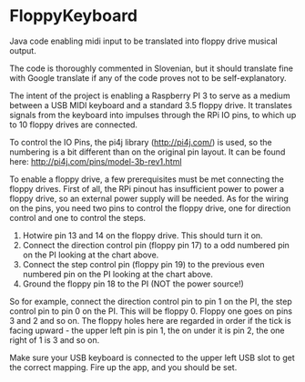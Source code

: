 # FloppyKeyboard
Java code enabling midi input to be translated into floppy drive musical output.

The code is thoroughly commented in Slovenian, but it should translate fine with Google translate if any of the code proves not to be self-explanatory.

The intent of the project is enabling a Raspberry PI 3 to serve as a medium between a USB MIDI keyboard and a standard 3.5 floppy drive. It translates signals from the keyboard into impulses through the RPi IO pins, to which up to 10 floppy drives are connected. 

To control the IO Pins, the pi4j library (http://pi4j.com/) is used, so the numbering is a bit different than on the original pin layout. It can be found here: http://pi4j.com/pins/model-3b-rev1.html

To enable a floppy drive, a few prerequisites must be met connecting the floppy drives. First of all, the RPi pinout has insufficient power to power a floppy drive, so an external power supply will be needed. As for the wiring on the pins, you need two pins to control the floppy drive, one for direction control and one to control the steps. 

1. Hotwire pin 13 and 14 on the floppy drive. This should turn it on. 
2. Connect the direction control pin (floppy pin 17) to a odd numbered pin on the PI looking at the chart above. 
3. Connect the step control pin (floppy pin 19) to the previous even numbered pin on the PI looking at the chart above. 
4. Ground the floppy pin 18 to the PI (NOT the power source!)

So for example, connect the direction control pin to pin 1 on the PI, the step control pin to pin 0 on the PI. This will be floppy 0. Floppy one goes on pins 3 and 2 and so on. The floppy holes here are regarded in order if the tick is facing upward - the upper left pin is pin 1, the on under it is pin 2, the one right of 1 is 3 and so on.

Make sure your USB keyboard is connected to the upper left USB slot to get the correct mapping. Fire up the app, and you should be set.
